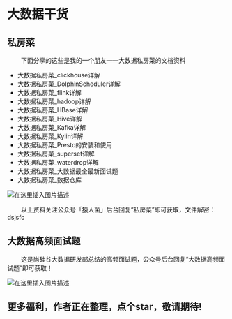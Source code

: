 # 大数据干货



## 私房菜

&nbsp;&nbsp;&nbsp;&nbsp;&nbsp;&nbsp;&nbsp;&nbsp;下面分享的这些是我的一个朋友——大数据私房菜的文档资料

- 大数据私房菜_clickhouse详解
- 大数据私房菜_DolphinScheduler详解
- 大数据私房菜_flink详解
- 大数据私房菜_hadoop详解
- 大数据私房菜_HBase详解
- 大数据私房菜_Hive详解
- 大数据私房菜_Kafka详解
- 大数据私房菜_Kylin详解
- 大数据私房菜_Presto的安装和使用
- 大数据私房菜_superset详解
- 大数据私房菜_waterdrop详解
- 大数据私房菜_大数据最全最新面试题
- 大数据私房菜_数据仓库



![在这里插入图片描述](https://img-blog.csdnimg.cn/20210217201931466.png?x-oss-process=image/watermark,type_ZmFuZ3poZW5naGVpdGk,shadow_10,text_aHR0cHM6Ly9ibG9nLmNzZG4ubmV0L3dlaXhpbl80NDMxODgzMA==,size_16,color_FFFFFF,t_70)



&nbsp;&nbsp;&nbsp;&nbsp;&nbsp;&nbsp;&nbsp;&nbsp;以上资料关注公众号「猿人菌」后台回复“私房菜”即可获取，文件解密：dsjsfc

## 大数据高频面试题


&nbsp;&nbsp;&nbsp;&nbsp;&nbsp;&nbsp;&nbsp;&nbsp;这是尚硅谷大数据研发部总结的高频面试题，公众号后台回复“大数据高频面试题”即可获取！

![在这里插入图片描述](https://img-blog.csdnimg.cn/20210217201703852.png?x-oss-process=image/watermark,type_ZmFuZ3poZW5naGVpdGk,shadow_10,text_aHR0cHM6Ly9ibG9nLmNzZG4ubmV0L3dlaXhpbl80NDMxODgzMA==,size_16,color_FFFFFF,t_70)



## 更多福利，作者正在整理，点个star，敬请期待!






